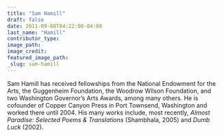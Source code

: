 ```yaml
---
title: "Sam Hamill"
draft: false
date: 2011-09-08T04:22:00-04:00
last_name: "Hamill"
contributor_type:
image_path:
image_credit:
featured_image_path:
_slug: sam-hamill
---
```


Sam Hamill has received fellowships from the National Endowment for the Arts, the Guggenheim Foundation, the Woodrow Wilson Foundation, and two Washington Governor’s Arts Awards, among many others. He is cofounder of Copper Canyon Press in Port Townsend, Washington and worked there until 2004. His many works include, most recently, _Almost Paradise: Selected Poems & Translations_ (Shambhala, 2005) and _Dumb Luck_ (2002).


